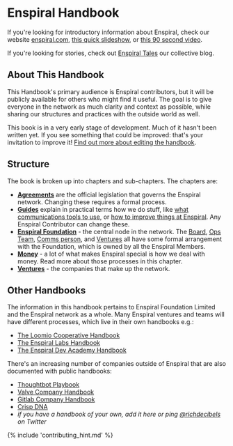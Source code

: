 # Enspiral Handbook


If you're looking for introductory information about Enspiral, check our website [enspiral.com](http://enspiral.com/), [this quick slideshow](http://whatis.enspiral.com), or [this 90 second video](https://vimeo.com/125088390).

If you're looking for stories, check out [Enspiral Tales](https://medium.com/enspiral-tales) our collective blog.


## About This Handbook

This Handbook's primary audience is Enspiral contributors, but it will be publicly available for others who might find it useful. The goal is to give everyone in the network as much clarity and context as possible, while sharing our structures and practices with the outside world as well.

This book is in a very early stage of development. Much of it hasn't been written yet. If you see something that could be improved: that's your invitation to improve it! [Find out more about editing the handbook](guides/contributing.md).

## Structure

The book is broken up into chapters and sub-chapters. The chapters are:

* [**Agreements**](agreements.md) are the official legislation that governs the Enspiral network. Changing these requires a formal process.
* [**Guides**](guides.md) explain in practical terms how we do stuff, like [what communications tools to use](/guides/comms_guidelines.md), or [how to improve things at Enspiral](/guides/improvements.md). Any Enspiral Contributor can change these.
* [**Enspiral Foundation**](foundation.md) - the central node in the network. The [Board](board.md), [Ops Team](ops-scope.md), [Comms person](comms-role.md), and [Ventures](ventures.md) all have some formal arrangement with the Foundation, which is owned by all the Enspiral Members.
* [**Money**](money.md) - a lot of what makes Enspiral special is how we deal with money. Read more about those processes in this chapter.
* [**Ventures**](ventures.md) - the companies that make up the network.


## Other Handbooks

The information in this handbook pertains to Enspiral Foundation Limited and the Enspiral network as a whole. Many Enspiral ventures and teams will have different processes, which live in their own handbooks e.g.:

* [The Loomio Cooperative Handbook](http://loomio.coop)
* [The Enspiral Labs Handbook](http://labs-handbook.enspiral.com)
* [The Enspiral Dev Academy Handbook](http://handbook.devacademy.co.nz/)

There's an increasing number of companies outside of Enspiral that are also documented with public handbooks:

* [Thoughtbot Playbook](https://thoughtbot.com/playbook)
* [Valve Company Handbook](http://www.valvesoftware.com/company/Valve_Handbook_LowRes.pdf)
* [Gitlab Company Handbook](https://about.gitlab.com/handbook/)
* [Crisp DNA](http://dna.crisp.se/docs/index.html)
* *if you have a handbook of your own, add it here or ping [@richdecibels](http://twitter.com/richdecibels) on Twitter*


{% include 'contributing_hint.md' %}
